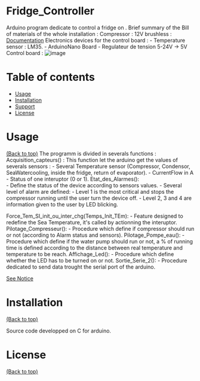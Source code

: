 # Fridge_Controller

  Arduino program dedicate to control a fridge on .
      Brief summary of the Bill of materials of the whole installation : 
		Compressor : 12V brushless : [Documentation](Screenshots/2020_Doc_Compressor.pdf)
		Electronics devices for the control board : 
			- Temperature sensor : LM35.
			- ArduinoNano Board
			- Regulateur de tension 5-24V -> 5V
		Control board : ![image](Screenshots/Control_Board.jpg)

# Table of contents

- [Usage](#usage)
- [Installation](#installation)
- [Support](#Support)
- [License](#license)


# Usage

[(Back to top)](#table-of-contents)
The programm is divided in severals functions :
  Acquisition_capteurs() : 
	This function let the arduino get the values of severals sensors :
		- Several Temperature sensor (Compressor, Condensor, SeaWatercooling, inside the fridge, return of evaporator).
		- CurrentFlow in A
		- Status of one interuptor (0 or 1).
  Etat_des_Alarmes():  
		- Define the status of the device according to sensors values.
		- Several level of alarm are defined:
			- Level 1 is the most critical and stops the compressor running until the user turn the device off.
			- Level 2, 3 and 4 are information given to the user by LED blicking.

  Force_Tem_SI_init_ou_inter_chg(Temps_Init_TEm):
		-  Feature designed to redefine the Sea Temperature, it's called by actionning the interuptor.
  Pilotage_Compresseur():
		-  Procedure which define if compressor should run or not (according to Alarm status and sensors).
  Pilotage_Pompe_eau():
		-  Procedure which define if the water pump should run or not, a % of running time is defined according to the 			   distance between real temperature and temperature to be reach.
  Affichage_Led():
		- Procedure which define whether the LED has to be turned on or not. 
  Sortie_Serie_2():
		-  Procedure dedicated to send data trought the serial port of the arduino.


 [See Notice](Screenshots/Notice.pdf)	

# Installation

[(Back to top)](#table-of-contents)
  
  Source code developped on C for arduino.


# License

[(Back to top)](#table-of-contents)
	

